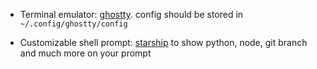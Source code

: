 


* Terminal emulator: [ghostty](https://ghostty.org). config should be stored in `~/.config/ghostty/config`

* Customizable shell prompt: [starship](https://starship.rs) to show python, node, git branch and much more on your prompt
